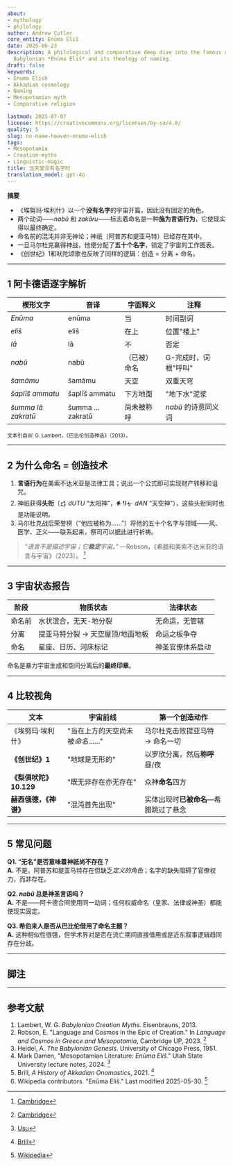 ```yaml
---
about:
- mythology
- philology
author: Andrew Cutler
core_entity: Enūma Eliš
date: 2025-06-23
description: A philological and comparative deep dive into the famous opening of the
  Babylonian *Enūma Eliš* and its theology of naming.
draft: false
keywords:
- Enuma Elish
- Akkadian cosmology
- Naming
- Mesopotamian myth
- Comparative religion

lastmod: 2025-07-07
license: https://creativecommons.org/licenses/by-sa/4.0/
quality: 5
slug: no-name-heaven-enuma-elish
tags:
- Mesopotamia
- Creation-myths
- Linguistic-magic
title: 当天堂没有名字时
translation_model: gpt-4o
---
```


**摘要**

- 《埃努玛·埃利什》以一个**没有名字**的宇宙开篇，因此没有固定的角色。
- 两个动词——*nabû* 和 *zakāru*——标志着命名是一种**施为言语行为**，它使现实得以最终确定。
- 命名前的混沌并非无神论；神祇（阿普苏和提亚马特）已经存在其中。
- 一旦马尔杜克赢得神战，他便分配了**五十个名字**，锁定了宇宙的工作图表。
- 《创世纪》1和吠陀颂歌也反映了同样的逻辑：创造 = 分离 + 命名。

---

## 1 阿卡德语逐字解析

| 楔形文字 | 音译 | 字面释义 | 注释 |
|-----------|-----------------|---------------|------|
| *Enūma* | enūma | 当 | 时间副词 |
| *eliš* | eliš | 在上 | 位置"楼上" |
| *lā* | lā | 不 | 否定 |
| *nabû* | nabû | （已被）命名 | G-完成时，词根"呼叫" |
| *šamāmu* | šamāmu | 天空 | 双重天穹 |
| *šaplīš ammatu* | šaplīš ammatu | 下方地面 | "地下水"泥浆 |
| *šumma lā zakratū* | šumma … zakratū | 尚未被称呼 | *nabû* 的诗意同义词 |

<small>文本引自W. G. Lambert，《巴比伦创造神话》（2013）。</small>

---

## 2 为什么命名 = 创造技术

1. **言语行为**在美索不达米亚是法律工具；说出一个公式即可实现财产转移和诅咒。
2. 神祇获得**头衔**（𒌓 *dUTU* “太阳神”，𒀭𒀀𒉡 *dAN* “天空神”），这些头衔同时也是功能说明。
3. 马尔杜克战后荣誉榜（“他应被称为……”）将他的五十个名字与领域——风、医学、正义——联系起来，祭司可以据此进行祈祷。

> *“语言不是描述宇宙；它**稳定**宇宙。”* —Robson，《希腊和美索不达米亚的语言与宇宙》（2023）。 [^oai1]

---

## 3 宇宙状态报告

| 阶段 | 物质状态 | 法律状态 |
|-------|-----------------|--------------|
| 命名前 | 水状混合，无天-地分裂 | 无命运，无管辖 |
| 分离 | 提亚马特分裂 → 天空屋顶/地面地板 | 命运之板争夺 |
| 命名 | 星座、日历、河床标记 | 神圣官僚体系启动 |

命名是暴力宇宙生成和空间分离后的**最终印章**。

---

## 4 比较视角

| 文本 | 宇宙前线 | 第一个创造动作 |
|------|-----------------|---------------------|
| 《埃努玛·埃利什》 | "当在上方的天空尚未被*命名*……" | 马尔杜克击败提亚马特 → 命名一切 |
| **《创世纪》1** | "地球是无形的" | 以罗欣分离，然后**称呼**昼/夜 |
| **《梨俱吠陀》10.129** | "既无非存在亦无存在" | 众神**命名**四方 |
| **赫西俄德，《神谱》** | "混沌首先出现" | 实体出现时**已被命名**—希腊跳过了悬念 |

---

## 5 常见问题

**Q1. “无名”是否意味着神祇尚不存在？**  
**A.** 不是。阿普苏和提亚马特存在但缺乏*定义的角色*；名字的缺失阻碍了官僚权力，而非存在。

**Q2. *nabû* 总是神圣言语吗？**  
**A.** 不是——阿卡德合同使用同一动词；任何权威命名（皇家、法律或神圣）都能使现实固定。

**Q3. 希伯来人是否从巴比伦借用了命名主题？**  
**A.** 这种相似性很强，但学术界对是否在流亡期间直接借用或是近东叙事逻辑趋同存在分歧。

---

## 脚注

[^oai1]: [Cambridge](https://www.cambridge.org/core/books/language-and-cosmos-in-greece-and-mesopotamia/language-and-cosmos-in-the-epic-of-creation/F9C41567F74F95C1F57304FBEDC150A7)
[^oai2]: [Cambridge](https://www.cambridge.org/core/books/language-and-cosmos-in-greece-and-mesopotamia/language-and-cosmos-in-the-epic-of-creation/F9C41567F74F95C1F57304FBEDC150A7)
[^oai3]: [Usu](https://www.usu.edu/markdamen/ane/lectures/10.1.pdf)
[^oai4]: [Brill](https://brill.com/display/book/edcoll/9789004445215/BP000013.xml?language=en&srsltid=AfmBOootbSkXcBgdsX5fKz0oBE4GJjIznG0rbP0jDY2pSQ6IE6zQ4K5b)
[^oai5]: [Wikipedia](https://en.wikipedia.org/wiki/En%C5%ABma_Eli%C5%A1)
[^1]: Lambert，《巴比伦创造神话》（2013）第231页。
[^2]: Robson，《希腊和美索不达米亚的语言与宇宙》（剑桥，2023）。
[^3]: Heidel，《巴比伦创世记》（1951）第2章。

---

## 参考文献

1. Lambert, W. G. *Babylonian Creation Myths*. Eisenbrauns, 2013.
2. Robson, E. "Language and Cosmos in the Epic of Creation." In *Language and Cosmos in Greece and Mesopotamia*, Cambridge UP, 2023. [^oai2]
3. Heidel, A. *The Babylonian Genesis*. University of Chicago Press, 1951.
4. Mark Damen, "Mesopotamian Literature: *Enūma Eliš*." Utah State University lecture notes, 2024. [^oai3]
5. Brill, *A History of Akkadian Onomastics*, 2021. [^oai4]
6. Wikipedia contributors. "Enūma Eliš." Last modified 2025-05-30. [^oai5]